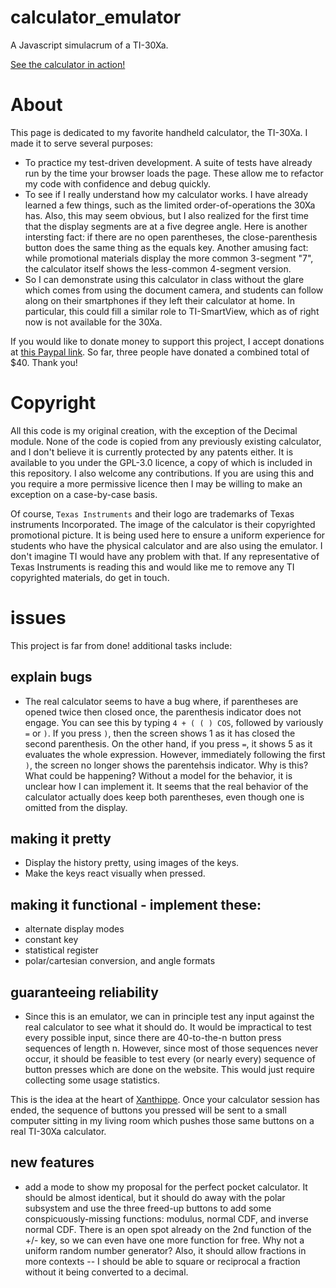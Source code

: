 # calculator_emulator
A Javascript simulacrum of a TI-30Xa.

[See the calculator in action!](https://aldenmb.github.io/calculator_emulator/)

# About

This page is dedicated to my favorite handheld calculator, the TI-30Xa. I made it to serve several purposes:
 - To practice my test-driven development. A suite of tests have already run by the time your browser loads the page. These allow me to refactor my code with confidence and debug quickly.
 - To see if I really understand how my calculator works. I have already learned a few things, such as the limited order-of-operations the 30Xa has. Also, this may seem obvious, but I also realized for the first time that the display segments are at a five degree angle. Here is another intersting fact: if there are no open parentheses, the close-parenthesis button does the same thing as the equals key. Another amusing fact: while promotional materials display the more common 3-segment "7", the calculator itself shows the less-common 4-segment version.
 - So I can demonstrate using this calculator in class without the glare which comes from using the document camera, and students can follow along on their smartphones if they left their calculator at home. In particular, this could fill a similar role to TI-SmartView, which as of right now is not available for the 30Xa.
 
 If you would like to donate money to support this project, I accept donations at <a href="https://www.paypal.com/donate/?business=Q7QVXC4D9G9VU&no_recurring=0&item_name=I+am+developing+free+software+to+help+teachers+and+math+students.+Thank+you+very+much+for+your+support.&currency_code=USD">this Paypal link</a>. So far, three people have donated a combined total of $40. Thank you!

# Copyright

All this code is my original creation, with the exception of the Decimal module. None of the code is copied from any previously existing calculator, and I don't believe it is currently protected by any patents either. It is available to you under the GPL-3.0 licence, a copy of which is included in this repository. I also welcome any contributions. If you are using this and you require a more permissive licence then I may be willing to make an exception on a case-by-case basis.

Of course, `Texas Instruments` and their logo are trademarks of Texas instruments Incorporated. The image of the calculator is their copyrighted promotional picture. It is being used here to ensure a uniform experience for students who have the physical calculator and are also using the emulator. I don't imagine TI would have any problem with that. If any representative of Texas Instruments is reading this and would like me to remove any TI copyrighted materials, do get in touch.

# issues
This project is far from done! additional tasks include:

## explain bugs

 - The real calculator seems to have a bug where, if parentheses are opened twice then closed once, the parenthesis indicator does not engage. You can see this by typing `4 + ( ( ) COS`, followed by variously `=` or `)`. If you press `)`, then the screen shows 1 as it has closed the second parenthesis. On the other hand, if you press `=`, it shows 5 as it evaluates the whole expression. However, immediately following the first `)`, the screen no longer shows the parentehsis indicator. Why is this? What could be happening? Without a model for the behavior, it is unclear how I can implement it. It seems that the real behavior of the calculator actually does keep both parentheses, even though one is omitted from the display.

## making it pretty

 - Display the history pretty, using images of the keys.
 - Make the keys react visually when pressed.

## making it functional - implement these:

 - alternate display modes
 - constant key
 - statistical register
 - polar/cartesian conversion, and angle formats

## guaranteeing reliability

 - Since this is an emulator, we can in principle test any input against the real calculator to see what it should do. It would be impractical to test every possible input, since there are 40-to-the-n button press sequences of length n. However, since most of those sequences never occur, it should be feasible to test every (or nearly every) sequence of button presses which are done on the website. This would just require collecting some usage statistics. 
 
 This is the idea at the heart of [Xanthippe](https://aldenbradford.com/introducing-xanthippe.html). Once your calculator session has ended, the sequence of buttons you pressed will be sent to a small computer sitting in my living room which pushes those same buttons on a real TI-30Xa calculator.

## new features

 - add a mode to show my proposal for the perfect pocket calculator. It should be almost identical, but it should do away with the polar subsystem and use the three freed-up buttons to add some conspicuously-missing functions: modulus, normal CDF, and inverse normal CDF. There is an open spot already on the 2nd function of the +/- key, so we can even have one more function for free. Why not a uniform random number generator? Also, it should allow fractions in more contexts -- I should be able to square or reciprocal a fraction without it being converted to a decimal.
